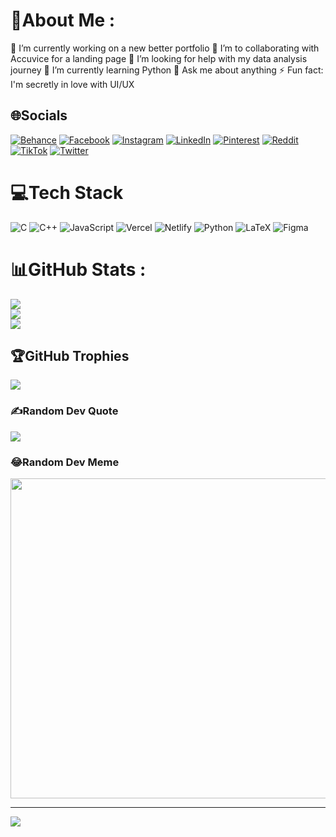 # 💫About Me :
🔭 I’m currently working on a new better portfolio 
👯 I’m to collaborating with Accuvice for a landing page
🤝 I’m looking for help with  my data analysis journey
🌱 I’m currently learning  Python
💬 Ask me about  anything
⚡ Fun fact: I'm secretly in love with UI/UX

## 🌐Socials
[![Behance](https://img.shields.io/badge/Behance-1769ff?logo=behance&logoColor=white)](https://behance.net/raphealmezue) [![Facebook](https://img.shields.io/badge/Facebook-%231877F2.svg?logo=Facebook&logoColor=white)](https://facebook.com/fvckin) [![Instagram](https://img.shields.io/badge/Instagram-%23E4405F.svg?logo=Instagram&logoColor=white)](https://instagram.com/meh.exe) [![LinkedIn](https://img.shields.io/badge/LinkedIn-%230077B5.svg?logo=linkedin&logoColor=white)](https://linkedin.com/in/x15o3i) [![Pinterest](https://img.shields.io/badge/Pinterest-%23E60023.svg?logo=Pinterest&logoColor=white)](https://pinterest.com/x15o3i) [![Reddit](https://img.shields.io/badge/Reddit-%23FF4500.svg?logo=Reddit&logoColor=white)](https://reddit.com/user/x15o3i) [![TikTok](https://img.shields.io/badge/TikTok-%23000000.svg?logo=TikTok&logoColor=white)](https://tiktok.com/@x15o3i) [![Twitter](https://img.shields.io/badge/Twitter-%231DA1F2.svg?logo=Twitter&logoColor=white)](https://twitter.com/x15o3i) 

# 💻Tech Stack
![C](https://img.shields.io/badge/c-%2300599C.svg?style=for-the-badge&logo=c&logoColor=white) ![C++](https://img.shields.io/badge/c++-%2300599C.svg?style=for-the-badge&logo=c%2B%2B&logoColor=white) ![JavaScript](https://img.shields.io/badge/javascript-%23323330.svg?style=for-the-badge&logo=javascript&logoColor=%23F7DF1E) ![Vercel](https://img.shields.io/badge/vercel-%23000000.svg?style=for-the-badge&logo=vercel&logoColor=white) ![Netlify](https://img.shields.io/badge/netlify-%23000000.svg?style=for-the-badge&logo=netlify&logoColor=#00C7B7) ![Python](https://img.shields.io/badge/python-3670A0?style=for-the-badge&logo=python&logoColor=ffdd54) ![LaTeX](https://img.shields.io/badge/latex-%23008080.svg?style=for-the-badge&logo=latex&logoColor=white) 	![Figma](https://img.shields.io/badge/figma-%23F24E1E.svg?style=for-the-badge&logo=figma&logoColor=white)
# 📊GitHub Stats :
![](https://github-readme-stats.vercel.app/api?username=x15o3i&theme=swift&hide_border=true&include_all_commits=true&count_private=true)<br/>
![](https://github-readme-streak-stats.herokuapp.com/?user=x15o3i&theme=swift&hide_border=true)<br/>
![](https://github-readme-stats.vercel.app/api/top-langs/?username=x15o3i&theme=swift&hide_border=true&include_all_commits=true&count_private=true&layout=compact)

## 🏆GitHub Trophies
![](https://github-trophies.vercel.app/?username=x15o3i&theme=tokyonight&no-frame=true&no-bg=false&margin-w=4)

### ✍️Random Dev Quote
![](https://quotes-github-readme.vercel.app/api?type=horizontal&theme=tokyonight)

### 😂Random Dev Meme
<img src="https://random-memer.herokuapp.com/" width="512px"/>

---
[![](https://visitcount.itsvg.in/api?id=x15o3i&icon=4&color=10)](https://visitcount.itsvg.in)
